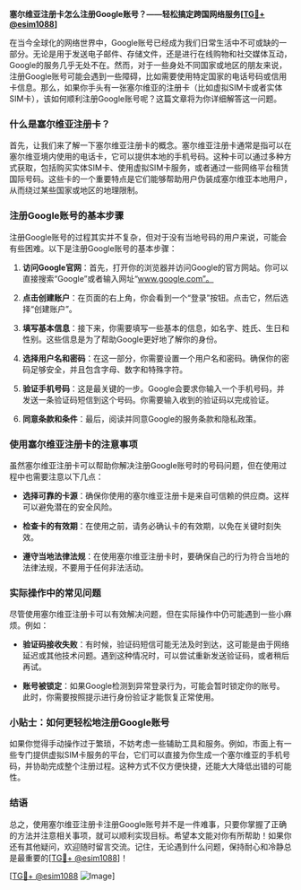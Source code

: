 **塞尔维亚注册卡怎么注册Google账号？——轻松搞定跨国网络服务[[TG💪+ @esim1088](https://t.me/s/esim1088)]**

在当今全球化的网络世界中，Google账号已经成为我们日常生活中不可或缺的一部分。无论是用于发送电子邮件、存储文件，还是进行在线购物和社交媒体互动，Google的服务几乎无处不在。然而，对于一些身处不同国家或地区的朋友来说，注册Google账号可能会遇到一些障碍，比如需要使用特定国家的电话号码或信用卡信息。那么，如果你手头有一张塞尔维亚的注册卡（比如虚拟SIM卡或者实体SIM卡），该如何顺利注册Google账号呢？这篇文章将为你详细解答这一问题。

### 什么是塞尔维亚注册卡？

首先，让我们来了解一下塞尔维亚注册卡的概念。塞尔维亚注册卡通常是指可以在塞尔维亚境内使用的电话卡，它可以提供本地的手机号码。这种卡可以通过多种方式获取，包括购买实体SIM卡、使用虚拟SIM卡服务，或者通过一些网络平台租赁国际号码。这些卡的一个重要特点是它们能够帮助用户伪装成塞尔维亚本地用户，从而绕过某些国家或地区的地理限制。

### 注册Google账号的基本步骤

注册Google账号的过程其实并不复杂，但对于没有当地号码的用户来说，可能会有些困难。以下是注册Google账号的基本步骤：

1. **访问Google官网**：首先，打开你的浏览器并访问Google的官方网站。你可以直接搜索“Google”或者输入网址“www.google.com”。

2. **点击创建账户**：在页面的右上角，你会看到一个“登录”按钮。点击它，然后选择“创建账户”。

3. **填写基本信息**：接下来，你需要填写一些基本的信息，如名字、姓氏、生日和性别。这些信息是为了帮助Google更好地了解你的身份。

4. **选择用户名和密码**：在这一部分，你需要设置一个用户名和密码。确保你的密码足够安全，并且包含字母、数字和特殊字符。

5. **验证手机号码**：这是最关键的一步。Google会要求你输入一个手机号码，并发送一条验证码短信到这个号码。你需要输入收到的验证码以完成验证。

6. **同意条款和条件**：最后，阅读并同意Google的服务条款和隐私政策。

### 使用塞尔维亚注册卡的注意事项

虽然塞尔维亚注册卡可以帮助你解决注册Google账号时的号码问题，但在使用过程中也需要注意以下几点：

- **选择可靠的卡源**：确保你使用的塞尔维亚注册卡是来自可信赖的供应商。这样可以避免潜在的安全风险。
  
- **检查卡的有效期**：在使用之前，请务必确认卡的有效期，以免在关键时刻失效。

- **遵守当地法律法规**：在使用塞尔维亚注册卡时，要确保自己的行为符合当地的法律法规，不要用于任何非法活动。

### 实际操作中的常见问题

尽管使用塞尔维亚注册卡可以有效解决问题，但在实际操作中仍可能遇到一些小麻烦。例如：

- **验证码接收失败**：有时候，验证码短信可能无法及时到达，这可能是由于网络延迟或其他技术问题。遇到这种情况时，可以尝试重新发送验证码，或者稍后再试。

- **账号被锁定**：如果Google检测到异常登录行为，可能会暂时锁定你的账号。此时，你需要按照提示进行身份验证才能恢复正常使用。

### 小贴士：如何更轻松地注册Google账号

如果你觉得手动操作过于繁琐，不妨考虑一些辅助工具和服务。例如，市面上有一些专门提供虚拟SIM卡服务的平台，它们可以直接为你生成一个塞尔维亚的手机号码，并协助完成整个注册过程。这种方式不仅方便快捷，还能大大降低出错的可能性。

### 结语

总之，使用塞尔维亚注册卡注册Google账号并不是一件难事，只要你掌握了正确的方法并注意相关事项，就可以顺利实现目标。希望本文能对你有所帮助！如果你还有其他疑问，欢迎随时留言交流。记住，无论遇到什么问题，保持耐心和冷静总是最重要的[[TG💪+ @esim1088](https://t.me/s/esim1088)]！

[[TG💪+ @esim1088](https://t.me/s/esim1088) ![Image](https://i.postimg.cc/4NQfJmqS/Snipaste-2025-05-13-00-14-12.png)]